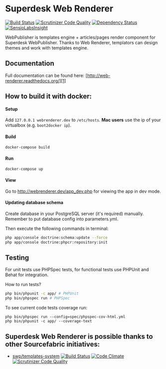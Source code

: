 Superdesk Web Renderer
======================

[![Build Status](https://travis-ci.org/superdesk/web-renderer.svg?branch=master)](https://travis-ci.org/superdesk/web-renderer)
[![Scrutinizer Code Quality](https://scrutinizer-ci.com/g/superdesk/web-renderer/badges/quality-score.png?b=master)](https://scrutinizer-ci.com/g/superdesk/web-renderer/?branch=master)
[![Dependency Status](https://www.versioneye.com/user/projects/556eccea663430000a300100/badge.svg?style=flat)](https://www.versioneye.com/user/projects/556eccea663430000a300100)
[![SensioLabsInsight](https://insight.sensiolabs.com/projects/63e28e0c-a2f4-40ec-bf8f-79a5ce8bd3e7/small.png)](https://insight.sensiolabs.com/projects/63e28e0c-a2f4-40ec-bf8f-79a5ce8bd3e7)

WebPublisher is templates engine + articles/pages render component for Superdesk WebPublisher. Thanks to Web Renderer, templators can design themes and work with templates engine.

## Documentation

Full documentation can be found here: [http://web-renderer.readthedocs.org/][1]

## How to build it with docker:

#### Setup

Add ```127.0.0.1 webrenderer.dev``` to ```/etc/hosts```. **Mac users** use the ip of your virtualbox (e.g. ```boot2docker ip```).

#### Build

```bash
docker-compose build
```

#### Run

```bash
docker-compose up
```

#### View

Go to http://webrenderer.dev/app_dev.php for viewing the app in dev mode.

#### Updating database schema

Create database in your PostgreSQL server (it's required) manually. Remember to put database config into parameters.yml.

Then execute the following commands in terminal:

```bash
php app/console doctrine:schema:update --force
php app/console doctrine:phpcr:repository:init
```

[1]: http://web-renderer.readthedocs.org/

## Testing

For unit tests use PHPSpec tests, for functional tests use PHPUnit and Behat for integration.

How to run tests?

```bash
php bin/phpunit -c app/ # PHPUnit
php bin/phpspec run # PHPSpec
```

To see current code tests coverage run:
```
php bin/phpspec run --config=spec/phpspec-cov-html.yml
php bin/phpunit -c app/ --coverage-text
```

## Superdesk Web Renderer is possible thanks to other Sourcefabric initiatives:

* [swp/templates-system](https://github.com/SuperdeskWebPublisher/templates-system) [![Build Status](https://travis-ci.org/SuperdeskWebPublisher/templates-system.svg?branch=master)](https://travis-ci.org/SuperdeskWebPublisher/templates-system) [![Code Climate](https://codeclimate.com/github/SuperdeskWebPublisher/templates-system/badges/gpa.svg)](https://codeclimate.com/github/SuperdeskWebPublisher/templates-system) [![Scrutinizer Code Quality](https://scrutinizer-ci.com/g/SuperdeskWebPublisher/templates-system/badges/quality-score.png?b=master)](https://scrutinizer-ci.com/g/SuperdeskWebPublisher/templates-system/?branch=master)

